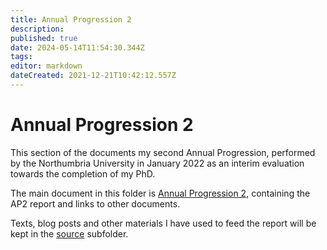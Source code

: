 ```yaml
---
title: Annual Progression 2
description: 
published: true
date: 2024-05-14T11:54:30.344Z
tags: 
editor: markdown
dateCreated: 2021-12-21T10:42:12.557Z
---
```


# Annual Progression 2

This section of the documents my second Annual Progression, performed by the Northumbria University in January 2022 as an interim evaluation towards the completion of my PhD.

The main document in this folder is [Annual Progression 2](./AP2-report), containing the AP2 report and links to other documents.

Texts, blog posts and other materials I have used to feed the report will be kept in the [source](./source) subfolder.